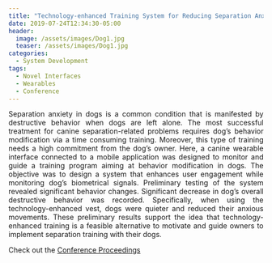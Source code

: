 ```yaml
---
title: "Technology-enhanced Training System for Reducing Separation Anxiety in Dogs"
date: 2019-07-24T12:34:30-05:00
header:
  image: /assets/images/Dog1.jpg
  teaser: /assets/images/Dog1.jpg
categories:
  - System Development
tags:
  - Novel Interfaces
  - Wearables
  - Conference
---
```

<div style="text-align: justify"> 

Separation anxiety in dogs is a common condition that is manifested by destructive behavior when dogs are left alone. The most successful treatment for canine separation-related problems requires dog’s behavior modification via a time consuming training. Moreover, this type of training needs a high commitment from the dog’s owner. Here, a canine wearable interface connected to a mobile application was designed to monitor and guide a training program aiming at behavior modification in dogs. The objective was to design a system that enhances user engagement while monitoring dog’s biometrical signals. Preliminary testing of the system revealed significant behavior changes. Significant decrease in dog’s overall destructive behavior was recorded. Specifically, when using the technology-enhanced vest, dogs were quieter and reduced their anxious movements. These preliminary results support the idea that technology-enhanced training is a feasible alternative to motivate and guide owners to implement separation training with their dogs.

</div>

Check out the [Conference Proceedings][URL] 


	
[URL]: https://link.springer.com/chapter/10.1007/978-3-030-23525-3_58